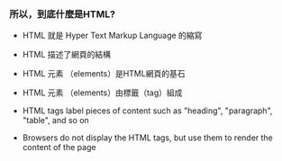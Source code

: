 ### 所以，到底什麼是HTML?

* HTML 就是 Hyper Text Markup Language 的縮寫

* HTML 描述了網頁的結構

* HTML 元素 （elements）是HTML網頁的基石

* HTML 元素 （elements）由標籤（tag）組成

* HTML tags label pieces of content such as "heading", "paragraph", "table", and so on

* Browsers do not display the HTML tags, but use them to render the content of the page



